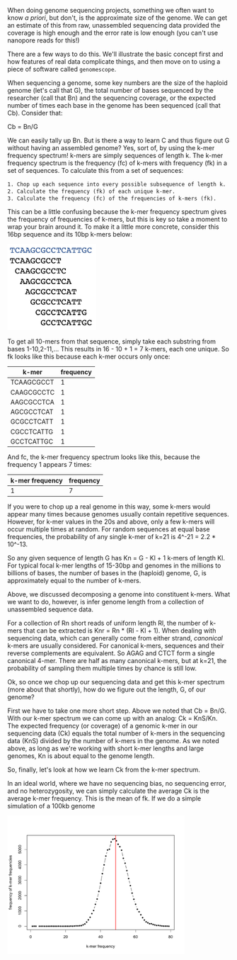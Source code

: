 When doing genome sequencing projects, something we often want to know _a priori_, but don't, is the approximate size of the genome. We can get an estimate of this from raw, unassembled sequencing data provided the coverage is high enough and the error rate is low enough (you can't use nanopore reads for this!)

There are a few ways to do this. We'll illustrate the basic concept first and how features of real data complicate things, and then move on to using a piece of software called `genomescope`. 

When sequencing a genome, some key numbers are the size  of the haploid genome (let's call that G), the total number of bases sequenced by the researcher (call that Bn) and the sequencing coverage, or the expected number of times each base in the genome has been sequenced (call that Cb). Consider that: 

Cb = Bn/G

We can easily tally up Bn. But is there a way to learn C and thus figure out G without having an assembled genome? Yes, sort of, by using the k-mer frequency spectrum! k-mers are simply sequences of length k. The k-mer frequency spectrum is the frequency (fc) of k-mers with frequency (fk) in a set of sequences. To calculate this from a set of sequences:

    1. Chop up each sequence into every possible subsequence of length k. 
    2. Calculate the frequency (fk) of each unique k-mer. 
    3. Calculate the frequency (fc) of the frequencies of k-mers (fk). 

This can be a little confusing because the k-mer frequency spectrum gives the frequency of frequencies of k-mers, but this is key so take a moment to wrap your brain around it. To make it a little more concrete, consider this 16bp sequence and its 10bp k-mers below:

<img src="images/kmers.jpg" alt="drawing" width="200"/>

To get all 10-mers from that sequence, simply take each substring from bases 1-10,2-11,... This results in 16 - 10 + 1 = 7 k-mers, each one unique. So fk looks like this because each k-mer occurs only once:

| k-mer      | frequency |
| ---------- | ---|
| TCAAGCGCCT | 1 |
| CAAGCGCCTC | 1 |
| AAGCGCCTCA | 1 |
| AGCGCCTCAT | 1 |
| GCGCCTCATT | 1 |
| CGCCTCATTG | 1 |
| GCCTCATTGC | 1 |


And fc, the k-mer frequency spectrum looks like this, because the frequency 1 appears 7 times:

| k-mer frequency | frequency |
| ---------- | ---|
| 1 | 7 |

If you were to chop up a real genome in this way, some k-mers would appear many times because genomes usually contain repetitive sequences. However, for k-mer values in the 20s and above, only a few k-mers will occur multiple times at random. For random sequences at equal base frequencies, the probability of any single k-mer of k=21 is 4^-21 = 2.2 * 10^-13. 

So any given sequence of length G has Kn = G - Kl + 1 k-mers of length Kl. For typical focal k-mer lengths of 15-30bp and genomes in the millions to billions of bases, the number of bases in the (haploid) genome, G, is approximately equal to the number of k-mers. 

Above, we discussed decomposing a genome into constituent k-mers. What we want to do, however, is infer genome length from a collection of unassembled sequence data. 

For a collection of Rn short reads of uniform length Rl, the number of k-mers that can be extracted is Knr = Rn * (Rl - Kl + 1). When dealing with sequencing data, which can generally come from either strand, _canonical_ k-mers are usually considered. For canonical k-mers, sequences and their reverse complements are equivalent. So AGAG and CTCT form a single canonical 4-mer. There are half as many canonical k-mers, but at k=21, the probability of sampling them multiple times by chance is still low. 

Ok, so once we chop up our sequencing data and get this k-mer spectrum (more about that shortly), how do we figure out the length, G, of our genome? 

First we have to take one more short step. Above we noted that Cb = Bn/G. With our k-mer spectrum we can come up with an analog: Ck = KnS/Kn. The expected frequency (or coverage) of a genomic k-mer in our sequencing data (Ck) equals the total number of k-mers in the sequencing data (KnS) divided by the number of k-mers in the genome. As we noted above, as long as we're working with short k-mer lengths and large genomes, Kn is about equal to the genome length. 

So, finally, let's look at how we learn Ck from the k-mer spectrum. 

In an ideal world, where we have no sequencing bias, no sequencing error, and no heterozygosity, we can simply calculate the average Ck is the average k-mer frequency. This is the mean of fk. If we do a simple simulation of a 100kb genome 

<img src="images/fig1_k_mer_spectrum.pdf" alt="drawing" width="400"/>


